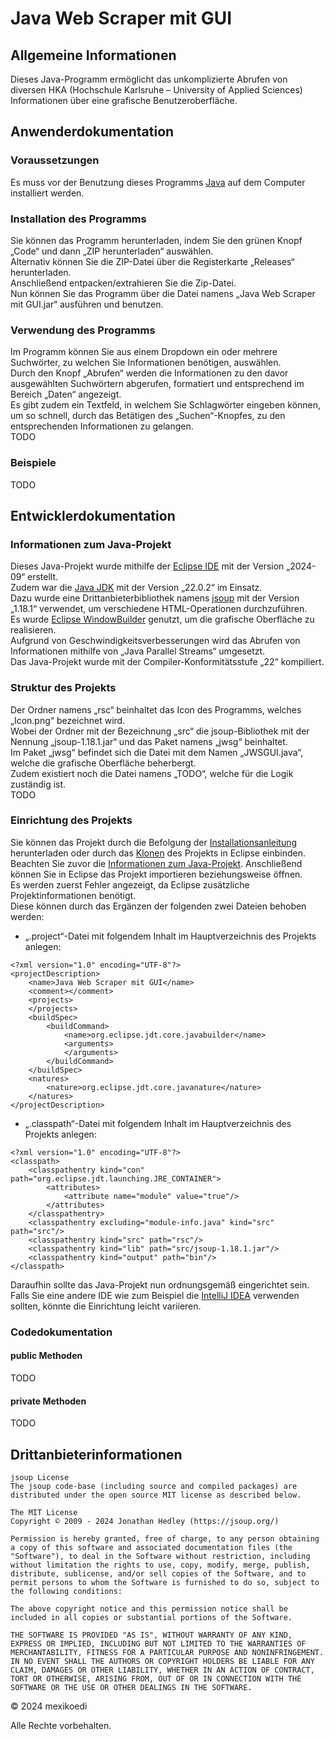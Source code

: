 # Java Web Scraper mit GUI

## Allgemeine Informationen
Dieses Java-Programm ermöglicht das unkomplizierte Abrufen von diversen HKA (Hochschule Karlsruhe – University of Applied Sciences) Informationen über eine grafische Benutzeroberfläche.

## Anwenderdokumentation
### Voraussetzungen
Es muss vor der Benutzung dieses Programms [Java](https://www.java.com/de/download/) auf dem Computer installiert werden.

### Installation des Programms
Sie können das Programm herunterladen, indem Sie den grünen Knopf „Code“ und dann „ZIP herunterladen“ auswählen. <br> 
Alternativ können Sie die ZIP-Datei über die Registerkarte „Releases“ herunterladen. <br>
Anschließend entpacken/extrahieren Sie die Zip-Datei. <br>
Nun können Sie das Programm über die Datei namens „Java Web Scraper mit GUI.jar“ ausführen und benutzen.

### Verwendung des Programms
Im Programm können Sie aus einem Dropdown ein oder mehrere Suchwörter, zu welchen Sie Informationen benötigen, auswählen. <br>
Durch den Knopf „Abrufen“ werden die Informationen zu den davor ausgewählten Suchwörtern abgerufen, formatiert und entsprechend im Bereich „Daten“ angezeigt. <br>
Es gibt zudem ein Textfeld, in welchem Sie Schlagwörter eingeben können, um so schnell, durch das Betätigen des „Suchen“-Knopfes, zu den entsprechenden Informationen zu gelangen. <br>
TODO

### Beispiele
TODO

## Entwicklerdokumentation
### Informationen zum Java-Projekt
Dieses Java-Projekt wurde mithilfe der [Eclipse IDE](https://eclipseide.org/) mit der Version „2024-09“ erstellt. <br>
Zudem war die [Java JDK](https://www.oracle.com/java/technologies/downloads/) mit der Version „22.0.2“ im Einsatz. <br>
Dazu wurde eine Drittanbieterbibliothek namens [jsoup](https://jsoup.org/download) mit der Version „1.18.1“ verwendet, um verschiedene HTML-Operationen durchzuführen. <br>
Es wurde [Eclipse WindowBuilder](https://projects.eclipse.org/projects/tools.windowbuilder) genutzt, um die grafische Oberfläche zu realisieren. <br>
Aufgrund von Geschwindigkeitsverbesserungen wird das Abrufen von Informationen mithilfe von „Java Parallel Streams“ umgesetzt. <br>
Das Java-Projekt wurde mit der Compiler-Konformitätsstufe „22“ kompiliert.

### Struktur des Projekts
Der Ordner namens „rsc“ beinhaltet das Icon des Programms, welches „Icon.png“ bezeichnet wird. <br>
Wobei der Ordner mit der Bezeichnung „src“ die jsoup-Bibliothek mit der Nennung „jsoup-1.18.1.jar“ und das Paket namens „jwsg“ beinhaltet. <br>
Im Paket „jwsg“ befindet sich die Datei mit dem Namen „JWSGUI.java“, welche die grafische Oberfläche beherbergt. <br>
Zudem existiert noch die Datei namens „TODO“, welche für die Logik zuständig ist. <br>
TODO

### Einrichtung des Projekts
Sie können das Projekt durch die Befolgung der [Installationsanleitung](#Installation-des-Programms) herunterladen oder durch das [Klonen](https://docs.github.com/en/repositories/creating-and-managing-repositories/cloning-a-repository) des Projekts in Eclipse einbinden. <br>
Beachten Sie zuvor die [Informationen zum Java-Projekt](#Installation-des-Programms).
Anschließend können Sie in Eclipse das Projekt importieren beziehungsweise öffnen. <br>
Es werden zuerst Fehler angezeigt, da Eclipse zusätzliche Projektinformationen benötigt. <br>
Diese können durch das Ergänzen der folgenden zwei Dateien behoben werden: <br>
- „.project“-Datei mit folgendem Inhalt im Hauptverzeichnis des Projekts anlegen: <br>
```
<?xml version="1.0" encoding="UTF-8"?>
<projectDescription>
	<name>Java Web Scraper mit GUI</name>
	<comment></comment>
	<projects>
	</projects>
	<buildSpec>
		<buildCommand>
			<name>org.eclipse.jdt.core.javabuilder</name>
			<arguments>
			</arguments>
		</buildCommand>
	</buildSpec>
	<natures>
		<nature>org.eclipse.jdt.core.javanature</nature>
	</natures>
</projectDescription>
```
- „.classpath“-Datei mit folgendem Inhalt im Hauptverzeichnis des Projekts anlegen: <br>
```
<?xml version="1.0" encoding="UTF-8"?>
<classpath>
	<classpathentry kind="con" path="org.eclipse.jdt.launching.JRE_CONTAINER">
		<attributes>
			<attribute name="module" value="true"/>
		</attributes>
	</classpathentry>
	<classpathentry excluding="module-info.java" kind="src" path="src"/>
	<classpathentry kind="src" path="rsc"/>
	<classpathentry kind="lib" path="src/jsoup-1.18.1.jar"/>
	<classpathentry kind="output" path="bin"/>
</classpath>
```
Daraufhin sollte das Java-Projekt nun ordnungsgemäß eingerichtet sein. <br>
Falls Sie eine andere IDE wie zum Beispiel die [IntelliJ IDEA](https://www.jetbrains.com/de-de/idea/) verwenden sollten, könnte die Einrichtung leicht variieren.

### Codedokumentation
#### public Methoden
TODO

#### private Methoden
TODO

## Drittanbieterinformationen
```
jsoup License
The jsoup code-base (including source and compiled packages) are distributed under the open source MIT license as described below.

The MIT License
Copyright © 2009 - 2024 Jonathan Hedley (https://jsoup.org/)

Permission is hereby granted, free of charge, to any person obtaining a copy of this software and associated documentation files (the "Software"), to deal in the Software without restriction, including without limitation the rights to use, copy, modify, merge, publish, distribute, sublicense, and/or sell copies of the Software, and to permit persons to whom the Software is furnished to do so, subject to the following conditions:

The above copyright notice and this permission notice shall be included in all copies or substantial portions of the Software.

THE SOFTWARE IS PROVIDED "AS IS", WITHOUT WARRANTY OF ANY KIND, EXPRESS OR IMPLIED, INCLUDING BUT NOT LIMITED TO THE WARRANTIES OF MERCHANTABILITY, FITNESS FOR A PARTICULAR PURPOSE AND NONINFRINGEMENT. IN NO EVENT SHALL THE AUTHORS OR COPYRIGHT HOLDERS BE LIABLE FOR ANY CLAIM, DAMAGES OR OTHER LIABILITY, WHETHER IN AN ACTION OF CONTRACT, TORT OR OTHERWISE, ARISING FROM, OUT OF OR IN CONNECTION WITH THE SOFTWARE OR THE USE OR OTHER DEALINGS IN THE SOFTWARE.
```

© 2024 mexikoedi 

Alle Rechte vorbehalten.
